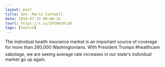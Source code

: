 ```yaml
---
layout: post
title: Sen. Maria Cantwell
date: 2018-07-19 00:00:21
tourl: https://t.co/5P50HzPLoB
tags: [Source]
---
```

The individual health insurance market is an important source of coverage for more than 260,000 Washingtonians. With President Trumps #healthcare sabotage, we are seeing average rate increases in our state's individual market go up again.